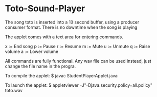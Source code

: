 # Toto-Sound-Player
The song toto is inserted into a 10 second buffer, using a producer consumer format. There is no downtime when the song is playing  

The applet comes with a text area for entering commands.

x := End song 
p := Pause
r := Resume
m := Mute
u := Unmute
q := Raise volume
a := Lower volume

All commands are fully functional.
Any wav file can be used instead, just change the file name in the progra.  

To compile the applet:
$ javac StudentPlayerApplet.java

To launch the applet:
$ appletviewer -J"-Djava.security.policy=all.policy" toto.wav
